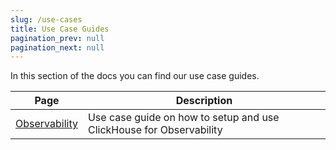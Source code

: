 ```yaml
---
slug: /use-cases
title: Use Case Guides
pagination_prev: null
pagination_next: null
---
```


In this section of the docs you can find our use case guides.

| Page                                    | Description                                                         |
|-----------------------------------------|---------------------------------------------------------------------|
| [Observability](observability/index.md) | Use case guide on how to setup and use ClickHouse for Observability |